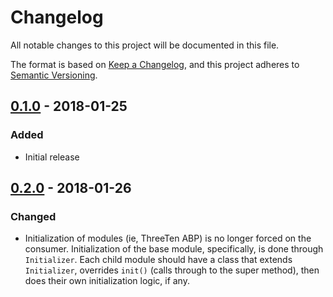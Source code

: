 # Changelog
All notable changes to this project will be documented in this file.

The format is based on [Keep a Changelog](https://keepachangelog.com/en/1.0.0/),
and this project adheres to [Semantic Versioning](https://semver.org/spec/v2.0.0.html).

## [0.1.0](https://github.com/DPanger13/rocket-launches-data/tree/base-v0.1.0) - 2018-01-25
### Added
- Initial release

## [0.2.0](https://github.com/DPanger13/rocket-launches-data/tree/base-v0.2.0) - 2018-01-26
### Changed
- Initialization of modules (ie, ThreeTen ABP) is no longer forced on the consumer. Initialization
of the base module, specifically, is done through `Initializer`. Each child module should have a 
class that extends `Initializer`, overrides `init()` (calls through to the super method), then does
their own initialization logic, if any.
